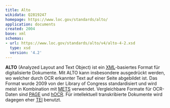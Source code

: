 ```yaml
---
title: Alto
wikidata: Q2819247
homepage: https://www.loc.gov/standards/alto/
application: documents
created: 2004
base: xml
schemas:
- url: https://www.loc.gov/standards/alto/v4/alto-4-2.xsd
  type: xsd
  version: '4.2'
---
```


**ALTO** (Analyzed Layout and Text Object) ist ein [XML](xml)-basiertes Format für digitalisierte Dokumente. Mit ALTO kann insbesondere ausgedrückt werden, wo welcher durch OCR erkannter Text auf einer Seite abgebildet ist. Das Format wurde 2009 von der Library of Congress standardisiert und wird meist in Kombination mit [METS](mets) verwendet. Vergleichbare Formate für OCR-Daten sind [PAGE](page) und [hOCR](hocr). Für intellektuell transkribierte Dokumente wird dagegen eher [TEI](tei) benutzt.
